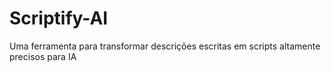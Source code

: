 # Scriptify-AI
Uma ferramenta para transformar descrições escritas em scripts altamente precisos para IA
